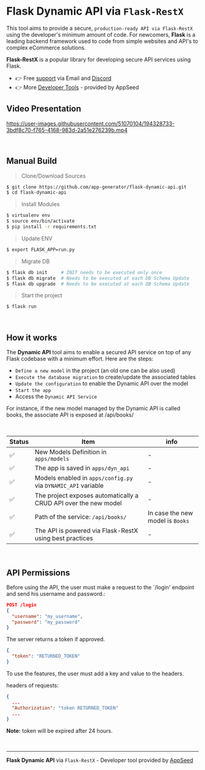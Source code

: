 # Flask Dynamic API via `Flask-RestX`

This tool aims to provide a secure, `production-ready API via Flask-RestX` using the developer's minimum amount of code. 
For newcomers, **Flask** is a leading backend framework used to code from simple websites and API's to complex eCommerce solutions.

**Flask-RestX** is a popular library for developing secure API services using Flask.

- 👉 Free [support](https://appseed.us/support/) via Email and [Discord](https://discord.gg/fZC6hup)
- 👉 More [Developer Tools](https://appseed.us/developer-tools/) - provided by AppSeed

## Video Presentation

https://user-images.githubusercontent.com/51070104/194328733-3bdf8c70-f765-4168-983d-2a51e276239b.mp4

<br />

## Manual Build 

> Clone/Download Sources

```bash
$ git clone https://github.com/app-generator/flask-dynamic-api.git
$ cd flask-dynamic-api
```

> Install Modules

```bash
$ virtualenv env
$ source env/bin/activate
$ pip install -r requirements.txt
```

> Update ENV 

```bash
$ export FLASK_APP=run.py
```

> Migrate DB 

```bash
$ flask db init     # INIT needs to be executed only once
$ flask db migrate  # Needs to be executed at each DB Schema Update  
$ flask db upgrade  # Needs to be executed at each DB Schema Update
```

> Start the project

```bash
$ flask run
```

<br />

## How it works

The **Dynamic API** tool aims to enable a secured API service on top of any Flask codebase with a minimum effort. Here are the steps:

- `Define a new model` in the project (an old one can be also used)
- `Execute the database migration` to create/update the associated tables
- `Update the configuration` to enable the Dynamic API over the model
- `Start the app`
- Access the `Dynamic API Service`

For instance, if the new model managed by the Dynamic API is called books, the associate API is exposed at /api/books/

<br />

| Status | Item | info | 
| --- | --- | --- |
| ✅ | New Models Definition in `apps/models` | - |
| ✅ | The app is saved in `apps/dyn_api` | - |
| ✅ | Models enabled in `apps/config.py` via `DYNAMIC_API` variable | - |
| ✅ | The project exposes automatically a CRUD API over the new model | - |
| ✅ | Path of the service: `/api/books/` | In case the new model is `Books` | 
| ✅ | The API is powered via Flask-RestX using best practices | - | 

<br />

## API Permissions

Before using the API, the user must make a request to the `/login' endpoint and send his username and password.:

```json
POST /login
{
  "username": "my_username",
  "password": "my_password"
}
```

The server returns a token if approved.

```json
{
  "token": "RETURNED_TOKEN"
}
```

To use the features, the user must add a key and value to the headers.

headers of requests:
```json
{
  ...
  "Authorization": "token RETURNED_TOKEN"
  ...
}
```
**Note:** token will be expired after 24 hours.

<br />

---
**Flask Dynamic API** via `Flask-RestX` - Developer tool provided by [AppSeed](https://appseed.us)
